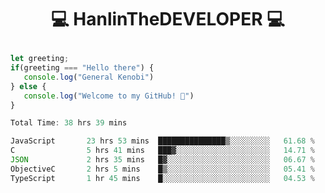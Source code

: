 # <p align="center"> 💻 HanlinTheDEVELOPER 💻 </p>
 ```js
let greeting;
 if(greeting === "Hello there") {
    console.log("General Kenobi")
} else { 
    console.log("Welcome to my GitHub! 👋")
}
```



<!--START_SECTION:waka-->

```js
Total Time: 38 hrs 39 mins

JavaScript       23 hrs 53 mins  ███████████████▒░░░░░░░░░   61.68 %
C                5 hrs 41 mins   ███▓░░░░░░░░░░░░░░░░░░░░░   14.71 %
JSON             2 hrs 35 mins   █▓░░░░░░░░░░░░░░░░░░░░░░░   06.67 %
ObjectiveC       2 hrs 5 mins    █▒░░░░░░░░░░░░░░░░░░░░░░░   05.41 %
TypeScript       1 hr 45 mins    █░░░░░░░░░░░░░░░░░░░░░░░░   04.53 %
```

<!--END_SECTION:waka-->


